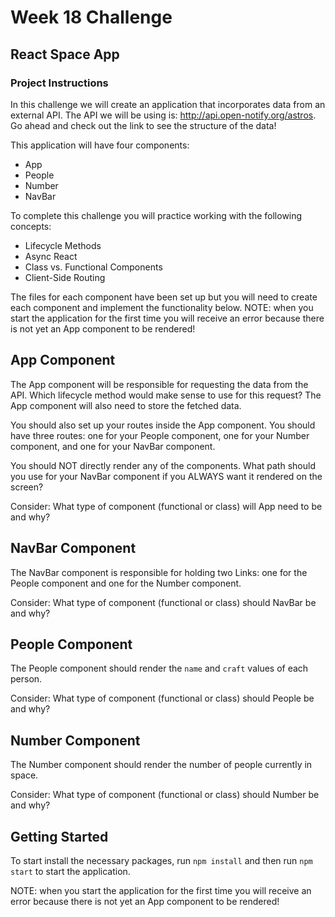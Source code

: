 # Week 18 Challenge


## React Space App


### Project Instructions

In this challenge we will create an application that incorporates data from an external API. The API we will be using is: http://api.open-notify.org/astros. Go ahead and check out the link to see the structure of the data!

This application will have four components:
- App
- People
- Number
- NavBar

To complete this challenge you will practice working with the following concepts:
- Lifecycle Methods
- Async React
- Class vs. Functional Components
- Client-Side Routing


The files for each component have been set up but you will need to create each component and implement the functionality below. NOTE: when you start the application for the first time you will receive an error because there is not yet an App component to be rendered!

## App Component

The App component will be responsible for requesting the data from the API. Which lifecycle method would make sense to use for this request? The App component will also need to store the fetched data.

You should also set up your routes inside the App component. You should have three routes: one for your People component, one for your Number component, and one for your NavBar component.

You should NOT directly render any of the components. What path should you use for your NavBar component if you ALWAYS want it rendered on the screen?

Consider: What type of component (functional or class) will App need to be and why?

## NavBar Component

The NavBar component is responsible for holding two Links: one for the People component and one for the Number component.  

Consider: What type of component (functional or class) should NavBar be and why?

## People Component

The People component should render the `name` and `craft` values of each person.

Consider: What type of component (functional or class) should People be and why?

## Number Component

The Number component should render the number of people currently in space.

Consider: What type of component (functional or class) should Number be and why?

## Getting Started

To start install the necessary packages, run `npm install` and then run `npm start` to start the application.

NOTE: when you start the application for the first time you will receive an error because there is not yet an App component to be rendered!
